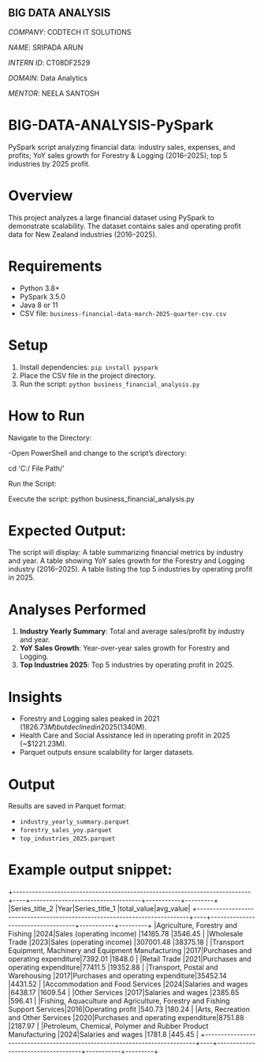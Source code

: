 ## BIG DATA ANALYSIS

*COMPANY*: CODTECH IT SOLUTIONS

*NAME*: SRIPADA ARUN

*INTERN ID*: CT08DF2529

*DOMAIN*: Data Analytics

*MENTOR*: NEELA SANTOSH

# BIG-DATA-ANALYSIS-PySpark
PySpark script analyzing financial data: industry sales, expenses, and profits; YoY sales growth for Forestry &amp; Logging (2016–2025); top 5 industries by 2025 profit.

# Overview
This project analyzes a large financial dataset using PySpark to demonstrate scalability. The dataset contains sales and operating profit data for New Zealand industries (2016–2025).

# Requirements
- Python 3.8+
- PySpark 3.5.0
- Java 8 or 11
- CSV file: `business-financial-data-march-2025-quarter-csv.csv`

# Setup
1. Install dependencies: `pip install pyspark`
2. Place the CSV file in the project directory.
3. Run the script: `python business_financial_analysis.py`

# How to Run
Navigate to the Directory:

-Open PowerShell and change to the script’s directory:

cd 'C:/ File Path/'

Run the Script:

Execute the script:
python business_financial_analysis.py

# Expected Output:

The script will display:
A table summarizing financial metrics by industry and year.
A table showing YoY sales growth for the Forestry and Logging industry (2016–2025).
A table listing the top 5 industries by operating profit in 2025.

# Analyses Performed
1. **Industry Yearly Summary**: Total and average sales/profit by industry and year.
2. **YoY Sales Growth**: Year-over-year sales growth for Forestry and Logging.
3. **Top Industries 2025**: Top 5 industries by operating profit in 2025.

# Insights
- Forestry and Logging sales peaked in 2021 ($1826.73M) but declined in 2025 ($1340M).
- Health Care and Social Assistance led in operating profit in 2025 (~$1221.23M).
- Parquet outputs ensure scalability for larger datasets.

# Output
Results are saved in Parquet format:
- `industry_yearly_summary.parquet`
- `forestry_sales_yoy.parquet`
- `top_industries_2025.parquet`

# Example output snippet:
+---------------------------------------------------------------------------+----+-----------------------------------+-----------+---------+
|Series_title_2                                                             |Year|Series_title_1                     |total_value|avg_value|
+---------------------------------------------------------------------------+----+-----------------------------------+-----------+---------+
|Agriculture, Forestry and Fishing                                          |2024|Sales (operating income)           |14185.78   |3546.45  |
|Wholesale Trade                                                            |2023|Sales (operating income)           |307001.48  |38375.18 |
|Transport Equipment, Machinery and Equipment Manufacturing                 |2017|Purchases and operating expenditure|7392.01    |1848.0   |
|Retail Trade                                                               |2021|Purchases and operating expenditure|77411.5    |19352.88 |
|Transport, Postal and Warehousing                                          |2017|Purchases and operating expenditure|35452.14   |4431.52  |
|Accommodation and Food Services                                            |2024|Salaries and wages                 |6438.17    |1609.54  |
|Other Services                                                             |2017|Salaries and wages                 |2385.65    |596.41   |
|Fishing, Aquaculture and Agriculture, Forestry and Fishing Support Services|2016|Operating profit                   |540.73     |180.24   |
|Arts, Recreation and Other Services                                        |2020|Purchases and operating expenditure|8751.88    |2187.97  |
|Petroleum, Chemical, Polymer and Rubber Product Manufacturing              |2024|Salaries and wages                 |1781.8     |445.45   |
+---------------------------------------------------------------------------+----+-----------------------------------+-----------+---------+
